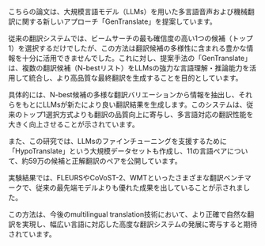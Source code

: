 こちらの論文は、大規模言語モデル（LLMs）を用いた多言語音声および機械翻訳に関する新しいアプローチ「GenTranslate」を提案しています。

従来の翻訳システムでは、ビームサーチの最も確信度の高い1つの候補（トップ1）を選択するだけでしたが、この方法は翻訳候補の多様性に含まれる豊かな情報を十分に活用できませんでした。これに対し、提案手法の「GenTranslate」は、複数の翻訳候補（N-bestリスト）をLLMsの強力な言語理解・推論能力を活用して統合し、より高品質な最終翻訳を生成することを目的としています。

具体的には、N-best候補の多様な翻訳バリエーションから情報を抽出し、それらをもとにLLMsが新たにより良い翻訳結果を生成します。このシステムは、従来のトップ1選択方式よりも翻訳の品質向上に寄与し、多言語対応の翻訳性能を大きく向上させることが示されています。

また、この研究では、LLMsのファインチューニングを支援するために「HypoTranslate」という大規模データセットも作成し、11の言語ペアについて、約59万の候補と正解翻訳のペアを公開しています。

実験結果では、FLEURSやCoVoST-2、WMTといったさまざまな翻訳ベンチマークで、従来の最先端モデルよりも優れた成果を出していることが示されました。

この方法は、今後のmultilingual translation技術において、より正確で自然な翻訳を実現し、幅広い言語に対応した高度な翻訳システムの発展に寄与すると期待されています。
